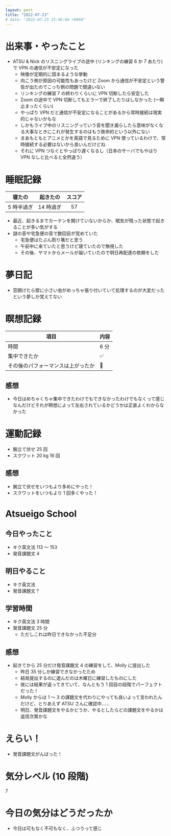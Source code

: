 ```yaml
---
layout: post
title: "2022-07-23"
# date: "2022-07-23 15:46:04 +0900"
---
```


# 出来事・やったこと
* ATSU & Nick のリスニングライブの途中 (リンキングの練習 6 か 7 あたり) で VPN の通信が不安定になった
   * 映像が定期的に固まるような挙動
   * 向こう側が原因の可能性もあったけど Zoom から通信が不安定という警告が出たのでこっち側の問題で間違いない
   * リンキングの練習 7 の終わりくらいに VPN 切断したら安定した
   * Zoom の途中で VPN 切断してもエラーで終了したりはしなかった (一瞬止まったくらい)
   * やっぱり VPN だと通信が不安定になることがあるから常時接続は現実的じゃないかもな
   * しかもライブ中のリスニングっていう音を聞き漏らしたら意味がなくなる大事なときにこれが発生するのはもう致命的という以外にない
   * まあもともとアニメとかを英語で見るために VPN 使っているわけで、常時接続する必要はないから良いんだけどね
   * それに VPN つなぐとやっぱり遅くなるし（日本のサーバでもやはり VPN なしと比べると全然違う）



# 睡眠記録

| 寝たの | 起きたの | スコア |
|:---:|:---:|:---:|
| 5 時半過ぎ | 14 時過ぎ | 57 |

* 最近、起きるまでカーテンを開けていないからか、眠気が残った状態で起きることが多い気がする
* 謎の音や宅急便の音で数回目が覚めていた
    * 宅急便はたぶん割り箸だと思う
    * 午前中に来ていたと思うけど寝ていたので無視した
    * その後、ヤマトからメールが届いていたので明日再配達の依頼をした



# 夢日記
* 窓開けたら壁に小さい虫がめっちゃ張り付いていて処理するのが大変だったという夢しか覚えてない



# 瞑想記録

| 項目 | 内容 |
| --- | --- |
| 時間 | 6 分 |
| 集中できたか | ✅ |
| その後のパフォーマンスは上がったか | 🤔 |

## 感想
* 今日はめちゃくちゃ集中できたわけでもできなかったわけでもなくって感じなんだけどそれが瞑想によって左右されているかどうかは正直よくわからなかった



# 運動記録
* 腕立て伏せ 25 回
* スクワット 20 kg 16 回

## 感想
* 腕立て伏せをいつもより多めにやった！
* スクワットをいつもより 1 回多くやった！



# Atsueigo School
## 今日やったこと
* キク英文法 113 〜 153
* 発音課題文 4

## 明日やること
* キク英文法
* 発音課題文？

## 学習時間
* キク英文法 3 時間
* 発音課題文 25 分
    * ただしこれは昨日できなかった不足分

## 感想
* 起きてから 25 分だけ発音課題文 4 の練習をして、Molly に提出した
    * 昨日 35 分しか練習できなかったため
    * 結局提出するのに選んだのは木曜日に練習したものにした
    * 夜には結果が返ってきていて、なんともう 1 回目の段階でパーフェクトだった！
    * Molly からは 1 〜 3 の課題文を代わりにやっても良いよって言われたんだけど、とりあえず ATSU さんに確認中......
    * 明日、発音課題文をやるかどうか、やるとしたらどの課題文をやるかは返信次第かな



# えらい！
* 発音課題文がんばった！



# 気分レベル (10 段階)
7



# 今日の気分はどうだったか
* 今日は可もなく不可もなく、ふつうって感じ
